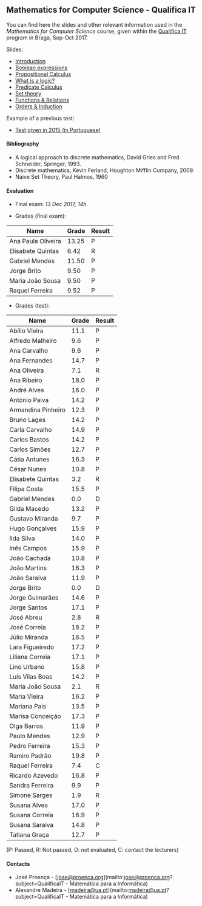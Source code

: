 ## Mathematics for Computer Science - Qualifica IT

You can find here the slides and other relevant information used in the _Mathematics for Computer Science_ course, given within the [Qualifica IT](https://www.eng.uminho.pt/pt/Estudar/Formacao-Continua/Cursos-de-Formacao-Especializada/Paginas/Programação-de-Computadores-para-Reconversão-de-Licenciados-(Qualifica-IT).aspx) program in Braga, Sep-Oct 2017.

Slides:

- [Introduction](https://github.com/joseproenca/qit1718-mi/raw/master/slides/Q1.pdf)
- [Boolean expressions](https://github.com/joseproenca/qit1718-mi/raw/master/slides/Q2.pdf)
- [Propositional Calculus](https://github.com/joseproenca/qit1718-mi/raw/master/slides/Q3.pdf)
- [What is a logic?](https://github.com/joseproenca/qit1718-mi/raw/master/slides/Q4.pdf)
- [Predicate Calculus](https://github.com/joseproenca/qit1718-mi/raw/master/slides/Q5.pdf)
- [Set theory](https://github.com/joseproenca/qit1718-mi/raw/master/slides/Q6.pdf)
- [Functions & Relations](https://github.com/joseproenca/qit1718-mi/raw/master/slides/Q7.pdf)
- [Orders & Induction](https://github.com/joseproenca/qit1718-mi/raw/master/slides/Q8.pdf)

Example of a previous test:
- [Test given in 2015 (in Portuguese)](https://github.com/joseproenca/qit1718-mi/raw/master/extra/QualificaIT-MI-teste-2015.pdf)

#### Bibliography
- A logical approach to discrete mathematics, David Gries and Fred Schneider, Springer, 1993.
- Discrete mathematics, Kevin Ferland, Houghton Mifflin Company, 2009.
- Naive Set Theory, Paul Halmos, 1960


#### Evaluation

- Final exam: *13 Dec 2017, 14h*.

- Grades (final exam):

Name | Grade | Result
-----|-------| ------
Ana Paula Oliveira  | 13.25 | P
Elisabete Quintas | 6.42 | R
Gabriel Mendes  | 11.50 | P
Jorge Brito | 9.50 | P
Maria João Sousa  | 9.50 | P
Raquel Ferreira | 9.52 | P


- Grades (test):

Name | Grade | Result
-----|-------| ------
Abílio Vieira | 11.1 | P
Alfredo Malheiro | 9.6 | P
Ana Carvalho | 9.6 | P
Ana Fernandes | 14.7 | P
Ana Oliveira | 7.1 | R
Ana Ribeiro | 18.0 | P
André Alves | 16.0 | P
António Paiva | 14.2 | P
Armandina Pinheiro | 12.3 | P
Bruno Lages | 14.2 | P
Carla Carvalho | 14.9 | P
Carlos Bastos | 14.2 | P
Carlos Simões | 12.7 | P
Cátia Antunes | 16.3 | P
César Nunes | 10.8 | P
Elisabete Quintas | 3.2 | R
Filipa Costa | 15.5 | P
Gabriel Mendes | 0.0 | D
Gilda Macedo | 13.2 | P
Gustavo Miranda | 9.7 | P
Hugo Gonçalves | 15.9 | P
Ilda Silva | 14.0 | P
Inês Campos | 15.9 | P
João Cachada | 10.8 | P
João Martins | 16.3 | P
João Saraiva | 11.9 | P
Jorge Brito | 0.0 | D
Jorge Guimarães | 14.6 | P
Jorge Santos | 17.1 | P
José Abreu | 2.8 | R
José Correia | 18.2 | P
Júlio Miranda | 16.5 | P
Lara Figueiredo | 17.2 | P
Liliana Correia | 17.1 | P
Lino Urbano | 15.8 | P
Luís Vilas Boas | 14.2 | P
Maria João Sousa | 2.1 | R
Maria Vieira | 16.2 | P
Mariana Pais | 13.5 | P
Marisa Conceição | 17.3 | P
Olga Barros | 11.9 | P
Paulo Mendes | 12.9 | P
Pedro Ferreira | 15.3 | P
Ramiro Padrão | 19.8 | P
Raquel Ferreira | 7.4 | C
Ricardo Azevedo | 16.8 | P
Sandra Ferreira | 9.9 | P
Simone Sarges | 1.9 | R
Susana Alves | 17.0 | P
Susana Correia | 16.9 | P
Susana Saraiva | 14.8 | P
Tatiana Graça | 12.7 | P


(P: Passed, R: Not passed, D: not evaluated, C: contact the lecturers)


#### Contacts
- José Proença - [jose@proenca.org](mailto:jose@proenca.org?subject=QualificaIT - Matemática para a Informática)
- Alexandre Madeira - [madeira@ua.pt](mailto:madeira@ua.pt?subject=QualificaIT - Matemática para a Informática)
